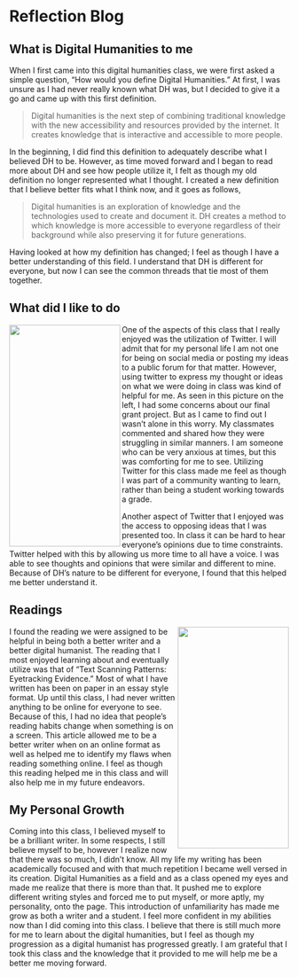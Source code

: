 # Reflection Blog

## What is Digital Humanities to me

When I first came into this digital humanities class, we were first asked a simple question, “How would you define Digital Humanities.” At first, I was unsure as I had never really known what DH was, but I decided to give it a go and came up with this first definition. 

> Digital humanities is the next step of combining traditional knowledge with the new accessibility and resources provided by the internet. It creates knowledge that is interactive and accessible to more people.

In the beginning, I did find this definition to adequately describe what I believed DH to be. However, as time moved forward and I began to read more about DH and see how people utilize it, I felt as though my old definition no longer represented what I thought. I created a new definition that I believe better fits what I think now, and it goes as follows,

> Digital humanities is an exploration of knowledge and the technologies used to create and document it. DH creates a method to which knowledge is more accessible to everyone regardless of their background while also preserving it for future generations.

Having looked at how my definition has changed; I feel as though I have a better understanding of this field. I understand that DH is different for everyone, but now I can see the common threads that tie most of them together.

## What did I like to do

<img align="left" src="https://raw.githubusercontent.com/goldentoad12/matthew-freeman-CNU/main/images/twitter.jpg" width="200" height="400">

One of the aspects of this class that I really enjoyed was the utilization of Twitter. I will admit that for my personal life I am not one for being on social media or posting my ideas to a public forum for that matter. However, using twitter to express my thought or ideas on what we were doing in class was kind of helpful for me. As seen in this picture on the left, I had some concerns about our final grant project. But as I came to find out I wasn’t alone in this worry. My classmates commented and shared how they were struggling in similar manners. I am someone who can be very anxious at times, but this was comforting for me to see. Utilizing Twitter for this class made me feel as though I was part of a community wanting to learn, rather than being a student working towards a grade. 

Another aspect of Twitter that I enjoyed was the access to opposing ideas that I was presented too. In class it can be hard to hear everyone’s opinions due to time constraints. Twitter helped with this by allowing us more time to all have a voice. I was able to see thoughts and opinions that were similar and different to mine. Because of DH’s nature to be different for everyone, I found that this helped me better understand it. 

## Readings

<img align="right" src="https://raw.githubusercontent.com/goldentoad12/matthew-freeman-CNU/main/images/eye.png" width="200" height="400">

I found the reading we were assigned to be helpful in being both a better writer and a better digital humanist. The reading that I most enjoyed learning about and eventually utilize was that of “Text Scanning Patterns: Eyetracking Evidence.” Most of what I have written has been on paper in an essay style format. Up until this class, I had never written anything to be online for everyone to see. Because of this, I had no idea that people’s reading habits change when something is on a screen. This article allowed me to be a better writer when on an online format as well as helped me to identify my flaws when reading something online. I feel as though this reading helped me in this class and will also help me in my future endeavors.

## My Personal Growth

Coming into this class, I believed myself to be a brilliant writer. In some respects, I still believe myself to be, however I realize now that there was so much, I didn’t know. All my life my writing has been academically focused and with that much repetition I became well versed in its creation. Digital Humanities as a field and as a class opened my eyes and made me realize that there is more than that. It pushed me to explore different writing styles and forced me to put myself, or more aptly, my personality, onto the page. This introduction of unfamiliarity has made me grow as both a writer and a student. I feel more confident in my abilities now than I did coming into this class. I believe that there is still much more for me to learn about the digital humanities, but I feel as though my progression as a digital humanist has progressed greatly. I am grateful that I took this class and the knowledge that it provided to me will help me be a better me moving forward.


